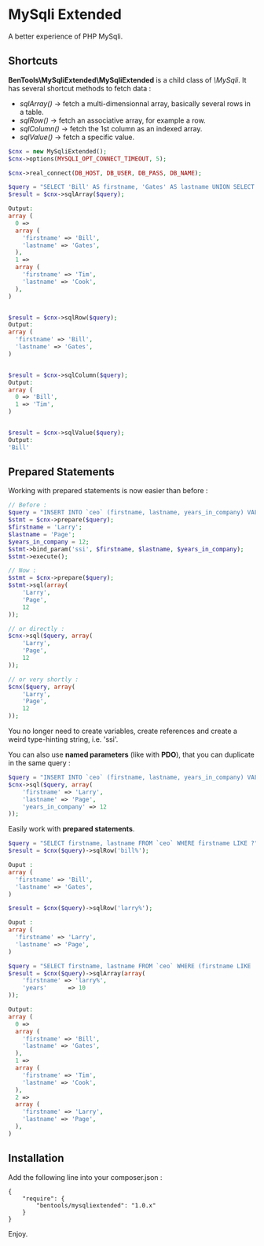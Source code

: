 MySqli Extended
===============

A better experience of PHP MySqli.

Shortcuts
---------

**BenTools\MySqliExtended\MySqliExtended** is a child class of *\MySqli*. It has several shortcut methods to fetch data :

- *sqlArray()* -> fetch a multi-dimensionnal array, basically several rows in a table.
- *sqlRow()* -> fetch an associative array, for example a row.
- *sqlColumn()* -> fetch the 1st column as an indexed array.
- *sqlValue()* -> fetch a specific value.

```php
$cnx = new MySqliExtended();
$cnx->options(MYSQLI_OPT_CONNECT_TIMEOUT, 5);

$cnx->real_connect(DB_HOST, DB_USER, DB_PASS, DB_NAME);

$query = "SELECT 'Bill' AS firstname, 'Gates' AS lastname UNION SELECT 'Tim' AS firstname, 'Cook' AS lastname";
$result = $cnx->sqlArray($query);

Output:
array (
  0 => 
  array (
    'firstname' => 'Bill',
    'lastname' => 'Gates',
  ),
  1 => 
  array (
    'firstname' => 'Tim',
    'lastname' => 'Cook',
  ),
)


$result = $cnx->sqlRow($query);
Output:
array (
  'firstname' => 'Bill',
  'lastname' => 'Gates',
)


$result = $cnx->sqlColumn($query);
Output:
array (
  0 => 'Bill',
  1 => 'Tim',
)


$result = $cnx->sqlValue($query);
Output:
'Bill'
```

Prepared Statements
-------------------

Working with prepared statements is now easier than before :
```php
// Before :
$query = "INSERT INTO `ceo` (firstname, lastname, years_in_company) VALUES (?, ?, ?)";
$stmt = $cnx->prepare($query);
$firstname = 'Larry';
$lastname = 'Page';
$years_in_company = 12;
$stmt->bind_param('ssi', $firstname, $lastname, $years_in_company);
$stmt->execute();

// Now :
$stmt = $cnx->prepare($query);
$stmt->sql(array(
    'Larry',
    'Page',
    12
));

// or directly :
$cnx->sql($query, array(
    'Larry',
    'Page',
    12
));

// or very shortly :
$cnx($query, array(
    'Larry',
    'Page',
    12
));
```
You no longer need to create variables, create references and create a weird type-hinting string, i.e. 'ssi'.

You can also use **named parameters** (like with **PDO**), that you can duplicate in the same query :
```php
$query = "INSERT INTO `ceo` (firstname, lastname, years_in_company) VALUES (:firstname, :lastname, :years_in_company) ON DUPLICATE KEY UPDATE years_in_company = :years_in_company";
$cnx->sql($query, array(
    'firstname' => 'Larry',
    'lastname' => 'Page',
    'years_in_company' => 12
));
```

Easily work with **prepared statements**.

```php
$query = "SELECT firstname, lastname FROM `ceo` WHERE firstname LIKE ?";
$result = $cnx($query)->sqlRow('bill%');

Ouput :
array (
  'firstname' => 'Bill',
  'lastname' => 'Gates',
)

$result = $cnx($query)->sqlRow('larry%');

Ouput :
array (
  'firstname' => 'Larry',
  'lastname' => 'Page',
)

$query = "SELECT firstname, lastname FROM `ceo` WHERE (firstname LIKE :firstname OR years_in_company > :years)";
$result = $cnx($query)->sqlArray(array(
    'firstname' => 'larry%',
    'years'      => 10
));

Output:
array (
  0 => 
  array (
    'firstname' => 'Bill',
    'lastname' => 'Gates',
  ),
  1 => 
  array (
    'firstname' => 'Tim',
    'lastname' => 'Cook',
  ),
  2 => 
  array (
    'firstname' => 'Larry',
    'lastname' => 'Page',
  ),
)

```

Installation
------------
Add the following line into your composer.json :

    {
        "require": {
            "bentools/mysqliextended": "1.0.x"
        }
    }  
    
Enjoy.